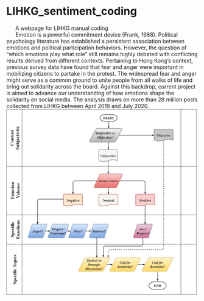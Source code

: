 # LIHKG_sentiment_coding
&nbsp;&nbsp;&nbsp;&nbsp;&nbsp;&nbsp;A webpage for LIHKG manual coding<br>
&nbsp;&nbsp;&nbsp;&nbsp;&nbsp;&nbsp;Emotion is a powerful commitment device (Frank, 1988). Political psychology literature has established a persistent association between emotions and political participation behaviors. However, the question of “which emotions play what role” still remains highly debated with conflicting results derived from different contexts. Pertaining to Hong Kong’s context, previous survey data have found that fear and anger were important in mobilizing citizens to partake in the protest. The widespread fear and anger might serve as a common ground to unite people from all walks of life and bring out solidarity across the board. Against this backdrop, current project is aimed to advance our understanding of how emotions shape the solidarity on social media. The analysis draws on more than 28 million posts collected from LIHKG between April 2019 and July 2020.<br>
<img src="./Flowchart.jpg" alt="drawing" width="500" align="middle"/>
